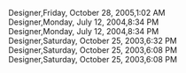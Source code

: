 ﻿Designer,Friday, October 28, 2005,1:02 AM  Designer,Monday, July 12, 2004,8:34 PM  Designer,Monday, July 12, 2004,8:34 PM  Designer,Saturday, October 25, 2003,6:32 PM  Designer,Saturday, October 25, 2003,6:08 PM  Designer,Saturday, October 25, 2003,6:08 PM